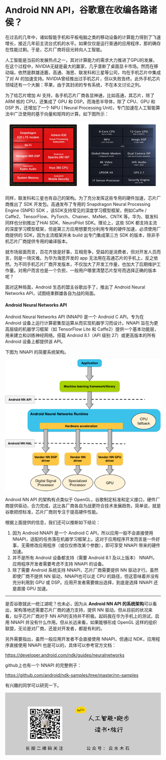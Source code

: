# Android NN API，谷歌意在收编各路诸侯？

在过去的几年中，诸如智能手机和平板电脑之类的移动设备的计算能力得到了飞速增长，接近几年前主流台式机的水平。如果仅仅是运行普通的应用程序，那的确存在性能过剩。于是，芯片厂商将目光转向人工智能。

人工智能是当前的发展热点之一，其对计算能力的需求大力推进了GPU的发展，在这个过程中，NVIDIA无疑是最大的赢家，几乎垄断了桌面显卡市场。然而在移动端，依然是群雄逐鹿，高通、海思、联发科和三星等公司，均在手机芯片中集成了对 AI 的加速支持。NVIDIA曾经推出过手机芯片，但以失败告终。此外手机芯片领域还有一个大腕：苹果，由于其封闭的专有系统，不在本文讨论之列。

为了给芯片增加 AI 支持，各手机芯片厂商各显神通，比如高通，其芯片，除了 ARM 核的 CPU，还集成了 GPU 和 DSP。而海思半导体，除了 CPU、GPU 和 DSP 外，还增加了一个 NPU ( Neural Processing Unit)，专门加速在人工智能算法中广泛使用的基于向量和矩阵的计算。如下图所示：

![左图：高通Snapdragon 845，右图：海思麒麟970](https://raw.githubusercontent.com/mogoweb/mywritings/master/book_wechat/202007/images/nnapi_01.png)

同样，联发科和三星也有自己的架构。为了充分发挥这些专用的硬件加速，芯片厂商推出了 SDK 开发包。高通发布了专用的 Snapdragon Neural Processing Engine (SNPE) SDK ，该SDK支持常见的深度学习模型框架，例如Caffe / Caffe2、TensorFlow、PyTorch、Chainer、MxNet、CNTK 等。华为、联发科同样也分别推出了HiAI SDK、NeuroPilot SDK。理论上，这些 SDK 都支持主流的深度学习模型框架，但是第三方应用想要充分利用专用的硬件加速，必须使用厂商提供的 SDK，因为主流框架并未 build 出专门集成第三方 SDK 的版本，除非手机芯片厂商提供专用的编译版本。

就市场层面而言，百花齐放是好事，互相竞争，受益的是消费者，但对开发人员而言，则是一场灾难。为华为海思开发的 app 无法用在高通芯片的手机上，反之依然。为不同手机芯片厂商开发版本，不仅加大了开发工作量，也加大了后期维护工作量。对用户而言也是一个负担，一般用户哪里清楚芯片型号而选择正确的版本呢？

面对这种局面，Android 生态的盟主谷歌出手了，推出了 Android Neural Networks API，试图结束群雄各自为战的局面。

#### Android Neural Networks API

Android Neural Networks API (NNAPI) 是一个 Android C API，专为在 Android 设备上运行计算密集型运算从而实现机器学习而设计。NNAPI 旨在为更高层级的机器学习框架（如 TensorFlow Lite 和 Caffe2）提供一个基本功能层，用来建立和训练神经网络。搭载 Android 8.1（API 级别 27）或更高版本的所有 Android 设备上都提供该 API。

下图为 NNAPI 的简要系统架构。

![Android NN API 的系统架构](https://raw.githubusercontent.com/mogoweb/mywritings/master/book_wechat/202007/images/nnapi_02.png)

Android NN API 的架构有点类似于 OpenGL，谷歌制定标准和定义接口，硬件厂商提供驱动，合力完成，这比各厂商各自为战更符合技术发展趋势。简单说，就是谷歌把控标准，芯片厂商则专注于提高硬件性能。

根据上面提供的信息，我们还可以推断如下结论：

1. 因为 Android NNAPI 是一个 Android C API，所以应用一般不会直接使用 NNAPI，适配的任务落在机器学习框架上。这对于应用程序开发而言是一件好事，无需修改应用程序（或仅仅修改某个参数），即可享受 NNAPI 带来的硬件加速。
2. 并不是所有 Android 设备都支持（需要 Android 8.1 及以上版本） NNAPI，应用程序开发者需要考虑不支持 NNAPI 的设备。
3. 除了需要 Android 系统支持 NNAPI，芯片厂商需要提供 NN 驱动才行。虽然即使厂商不提供 NN 驱动，NNAPI也可以走 CPU 的路径，但这意味着并没有充分利用到 GPU 或 DSP。应用开发者需要做出选择，到底是选择 NNAPI 还是直接 GPU 加速。

---

是否谷歌就此一统江湖呢？也未必，因为从 **Android NN API 的系统架构**可以看出，架构落地还需要芯片厂商的通力支持，提供 NN 驱动。但从目前的状况来看，似乎芯片厂商对于 NN API的支持并不积极。起码我在华为手机上的测试，启用 NNAPI 并没有什么作用。但从长远来看，如果能够形成 OpenGL 这样的组织联盟，无论是对厂商，还是对开发者，都是有利的。

另外需要指出，虽然一般应用开发者不会直接使用 NNAPI，但通过 NDK，应用程序直接使用 NNAPI 也是可以的，具体可以参考官方文档：

https://developer.android.com/ndk/guides/neuralnetworks

github上也有一个 NNAPI 的完整例子：

https://github.com/android/ndk-samples/tree/master/nn-samples

有兴趣的同学可以研究一下。

![](https://raw.githubusercontent.com/mogoweb/mywritings/master/book_wechat/common_images/%E5%BE%AE%E4%BF%A1%E5%85%AC%E4%BC%97%E5%8F%B7_%E5%85%B3%E6%B3%A8%E4%BA%8C%E7%BB%B4%E7%A0%81.png)